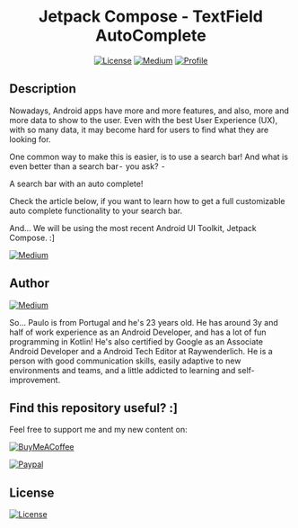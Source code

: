 <h1 align="center">Jetpack Compose - TextField AutoComplete</h1>

<p align="center">
  <a href="https://opensource.org/licenses/Apache-2.0"><img alt="License" src="https://img.shields.io/badge/License-Apache%202.0-blue.svg"/></a>
  <a href="https://pauloaapereira.medium.com/jetpack-compose-auto-complete-search-bar-853023856f0f"><img alt="Medium" src="https://badges.aleen42.com/src/medium.svg"/></a>
  <a href="https://github.com/pauloaapereira"><img alt="Profile" src="https://badges.aleen42.com/src/github.svg"/></a> 
</p>

## Description
Nowadays, Android apps have more and more features, and also, more and more data to show to the user. Even with the best User Experience (UX), with so many data, it may become hard for users to find what they are looking for.

One common way to make this is easier, is to use a search bar! And what is even better than a search bar -  you ask?  - 

A search bar with an auto complete!

Check the article below, if you want to learn how to get a full customizable auto complete functionality to your search bar.

And… We will be using the most recent Android UI Toolkit, Jetpack Compose. :]

<a href="https://pauloaapereira.medium.com/jetpack-compose-auto-complete-search-bar-853023856f0f"><img alt="Medium" src="https://badges.aleen42.com/src/medium.svg"/></a>

## Author

<a href="https://twitter.com/pauloppereiraa"><img alt="Medium" src="https://badges.aleen42.com/src/twitter.svg"/></a>

So... Paulo is from Portugal and he's 23 years old. 
He has around 3y and half of work experience as an Android Developer, and has a lot of fun programming in Kotlin! 
He's also certified by Google as an Associate Android Developer and a Android Tech Editor at Raywenderlich.
He is a person with good communication skills, easily adaptive to new environments and teams, and a little addicted to learning and self-improvement.


## Find this repository useful? :]

Feel free to support me and my new content on: 

<a href="https://www.buymeacoffee.com/ppereira"><img alt="BuyMeACoffee" src="https://badges.aleen42.com/src/buymeacoffee.svg"/></a> 

<a href="https://www.paypal.com/donate?hosted_button_id=68Q9V7ZGGAW2W"><img alt="Paypal" src="https://badges.aleen42.com/src/paypal.svg"/></a> 

## License

<a href="https://opensource.org/licenses/Apache-2.0"><img alt="License" src="https://img.shields.io/badge/License-Apache%202.0-blue.svg"/></a>
